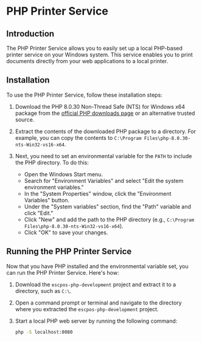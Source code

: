 # PHP Printer Service

## Introduction

The PHP Printer Service allows you to easily set up a local PHP-based printer service on your Windows system. This service enables you to print documents directly from your web applications to a local printer.

## Installation

To use the PHP Printer Service, follow these installation steps:

1. Download the PHP 8.0.30 Non-Thread Safe (NTS) for Windows x64 package from the [official PHP downloads page](https://windows.php.net/download/) or an alternative trusted source.

2. Extract the contents of the downloaded PHP package to a directory. For example, you can copy the contents to `C:\Program Files\php-8.0.30-nts-Win32-vs16-x64`.

3. Next, you need to set an environmental variable for the `PATH` to include the PHP directory. To do this:

   - Open the Windows Start menu.
   - Search for "Environment Variables" and select "Edit the system environment variables."
   - In the "System Properties" window, click the "Environment Variables" button.
   - Under the "System variables" section, find the "Path" variable and click "Edit."
   - Click "New" and add the path to the PHP directory (e.g., `C:\Program Files\php-8.0.30-nts-Win32-vs16-x64`).
   - Click "OK" to save your changes.

## Running the PHP Printer Service

Now that you have PHP installed and the environmental variable set, you can run the PHP Printer Service. Here's how:

1. Download the `escpos-php-development` project and extract it to a directory, such as `C:\`.

2. Open a command prompt or terminal and navigate to the directory where you extracted the `escpos-php-development` project.

3. Start a local PHP web server by running the following command:

   ```bash
   php -S localhost:8080
